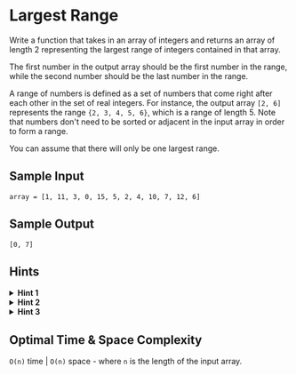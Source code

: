# Largest Range

Write a function that takes in an array of integers and returns an array of length 2 representing the largest range of integers contained in that array.

The first number in the output array should be the first number in the range, while the second number should be the last number in the range.

A range of numbers is defined as a set of numbers that come right after each other in the set of real integers. For instance, the output array `[2, 6]` represents the range `{2, 3, 4, 5, 6}`, which is a range of length 5. Note that numbers don't need to be sorted or adjacent in the input array in order to form a range.

You can assume that there will only be one largest range.

## Sample Input

```plaintext
array = [1, 11, 3, 0, 15, 5, 2, 4, 10, 7, 12, 6]
```

## Sample Output

```plaintext
[0, 7]
```

## Hints

<details>
<summary><b>Hint 1</b></summary>

How can you use a hash table to solve this problem with an algorithm that runs in linear time?

</details>

<details>
<summary><b>Hint 2</b></summary>

Iterate through the input array once, storing every unique number in a hash table and mapping every number to a falsy value. This hash table will not only provide for fast access of the numbers in the input array, but it will also allow you to keep track of "visited" and "unvisited" numbers, so as not to unnecessarily repeat work.

</details>

<details>
<summary><b>Hint 3</b></summary>

Iterate through the input array once more, this time stopping at every number to check if the number is marked as "visited" in the hash table. If it is, skip it; if it isn't, start expanding outwards from that number with a left number and a right number, continuously checking if those left and right numbers are in the hash table (and thus in the input array), and marking them as "visited" in the hash table if they are. This should allow you to quickly find the largest range in which the current number is contained, all the while setting you up not to perform unnecessary work later.

</details>

## Optimal Time & Space Complexity

`O(n)` time | `O(n)` space - where `n` is the length of the input array.
